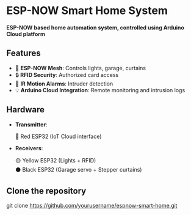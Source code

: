 # ESP-NOW Smart Home System  
**ESP-NOW based home automation system, controlled using Arduino Cloud platform**  

## Features  
- 📶 **ESP-NOW Mesh**: Controls lights, garage, curtains
- 🔒 **RFID Security**: Authorized card access  
- 🚨 **IR Motion Alarms**: Intruder detection  
- 💡 **Arduino Cloud Integration**: Remote monitoring and intrusion logs 

## Hardware  
- **Transmitter**:

  🔴 Red ESP32 (IoT Cloud interface)  
- **Receivers**:
  
  🟡 Yellow ESP32 (Lights + RFID)  
  ⚫ Black ESP32 (Garage servo + Stepper curtains)

## Clone the repository
git clone https://github.com/yourusername/espnow-smart-home.git
